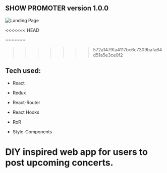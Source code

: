## SHOW PROMOTER version 1.0.0

![Landing Page](/frontend/public/SPHome.png)

<<<<<<< HEAD

=======
>>>>>>> 572a1479fa4117bc6c7309bafa64d51a5e3ce0f2
## Tech used:

- React

- Redux
- React-Router
- React Hooks
- RoR
- Style-Components

# DIY inspired web app for users to post upcoming concerts.
